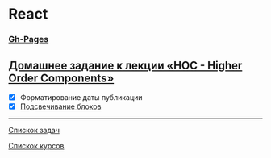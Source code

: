 # React
### [Gh-Pages](https://tomsg03.github.io/ra-hoc-time/)


## [Домашнее задание к лекции «HOC - Higher Order Components»](https://github.com/TomSG03/ra16-homeworks/tree/master/hoc)

- [x] Форматирование даты публикации
- [x] [Подсвечивание блоков](https://github.com/TomSG03/ra-hoc-highlight)

---
[Спискок задач](https://github.com/TomSG03/ra-homeworks-list)

[Спискок курсов](https://github.com/TomSG03/Training-in-Netology)
